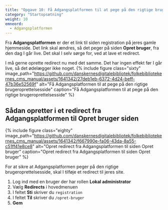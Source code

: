```yaml
---
title: "Opgave 10: Få Adgangsplatformen til at pege på den rigtige brugeroprettelsesside"
category: "Startopsætning"
weight: 10
emneord:
  - Adgangsplatformen
---
```

Fra **Adgangsplatformen** er der et link til siden registration på jeres gamle hjemmeside. Det link skal ændres, så det peger på siden **Opret bruger**, fra den dag I går live. Det skal I selv sørge for, ved at lave et redirect. 

I må gerne oprette redirect nu med det samme. Det har ingen effekt før I går live, så det ødelægger ikke noget.
{% include figure class="sixty" image_path="https://github.com/danskernesdigitalebibliotek/folkebibliotekernes_cms_manual/assets/1641342/27deb1eb-6372-4d24-beff-47b36e52569f" alt="Få Adgangsplatformen til at pege på den rigtige brugeroprettelsesside" caption="Få Adgangsplatformen til at pege på den rigtige brugeroprettelsesside" %}

## Sådan opretter i et redirect fra Adgangsplatformen til Opret bruger siden
{% include figure class="eighty" image_path="https://github.com/danskernesdigitalebibliotek/folkebibliotekernes_cms_manual/assets/1641342/f667990e-fa06-43da-8a55-c51ff41e8ce8" alt="Opret redirect fra Adgangsplatformen til siden Opret bruger" caption="Opret redirect fra Adgangsplatformen til siden Opret bruger" %}

For at sikre at Adgangsplatformen peger på den rigtige brugeroprettelsesside, skal I tilføje et redirect til jeres site.
1. Log ind med en bruger der har rollen **Lokal administrator**
2.	Vælg **Redirects** i hovedmenuen
3.	I feltet **Sti** skriver du `registration`
4.	I feltet **Til** skriver du `/opret-bruger`
5.	**Gem**

